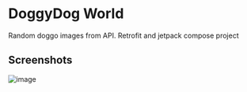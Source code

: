 
# DoggyDog World

Random doggo images from API. Retrofit and jetpack compose project

## Screenshots

![image](https://github.com/shuklansh/DoggyDogWorld/assets/89148178/0954a965-f8d1-4b0f-ab68-b9fd6181c11d)




